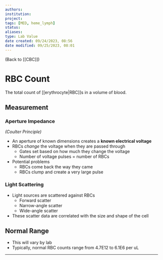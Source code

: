 ```yaml
---
authors: 
institution: 
project: 
tags: [MED, heme_lymph]
status: 
aliases: 
type: Lab Value
date created: 09/24/2023, 08:56
date modified: 09/25/2023, 08:01
---
```


(Back to [[CBC]])

# RBC Count

The total count of [[erythrocyte|RBC]]s in a volume of blood.
## Measurement
### Aperture Impedance
_(Coulter Principle)_
- An aperture of known dimensions creates a **known electrical voltage**
- RBCs _change_ the voltage when they are passed through
	- Gates set based on how much they change the voltage
	- Number of voltage pulses = number of RBCs
- Potential problems
	- RBCs come back the way they came
	- RBCs clump and create a very large pulse
### Light Scattering
- Light sources are scattered against RBCs
	- Forward scatter
	- Narrow-angle scatter
	- Wide-angle scatter
- These scatter data are correlated with the size and shape of the cell
## Normal Range
- This will vary by lab
- Typically, normal RBC counts range from 4.7E12 to 6.1E6 per uL

---
